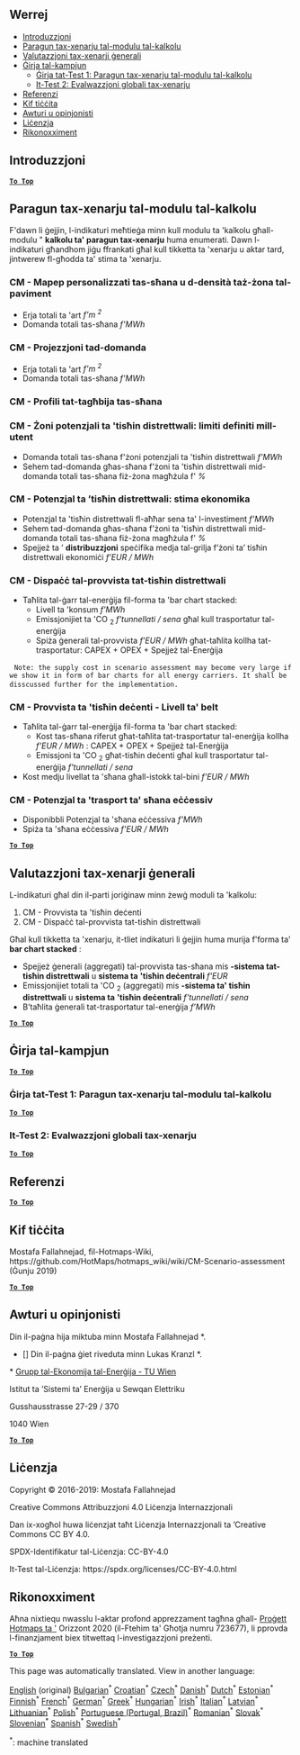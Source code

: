 <h2> Werrej </h2><ul><li> <a href="#introduction">Introduzzjoni</a> </li><li> <a href="#Calculation-module-scenario-comparison">Paragun tax-xenarju tal-modulu tal-kalkolu</a> </li><li> <a href="#Overall-scenario-assessment">Valutazzjoni tax-xenarji ġenerali</a> </li><li> <a href="#sample-run">Ġirja tal-kampjun</a> <ul><li> <a href="#test-run-1-calculation-module-scenario-comparison">Ġirja tat-Test 1: Paragun tax-xenarju tal-modulu tal-kalkolu</a> </li><li> <a href="#test-run-2-overall-scenario-assessment">It-Test 2: Evalwazzjoni globali tax-xenarju</a> </li></ul></li><li> <a href="#references">Referenzi</a> </li><li> <a href="#how-to-cite">Kif tiċċita</a> </li><li> <a href="#authors-and-reviewers">Awturi u opinjonisti</a> </li><li> <a href="#license">Liċenzja</a> </li><li> <a href="#acknowledgement">Rikonoxximent</a> </li></ul><h2> Introduzzjoni </h2><p><ins> <code><strong><a href="#table-of-contents">To Top</a></strong></code> </ins> </p><h2> Paragun tax-xenarju tal-modulu tal-kalkolu </h2><p> F&#39;dawn li ġejjin, l-indikaturi meħtieġa minn kull modulu ta &#39;kalkolu għall-modulu &quot; <strong>kalkolu ta&#39; paragun tax-xenarju</strong> huma enumerati. Dawn l-indikaturi għandhom jiġu ffrankati għal kull tikketta ta &#39;xenarju u aktar tard, jintwerew fl-għodda ta&#39; stima ta &#39;xenarju. </p><h3> CM - Mapep personalizzati tas-sħana u d-densità taż-żona tal-paviment </h3><ul><li> Erja totali ta &#39;art <em><em>f&#39;m <sup>2</sup></em></em> </li><li> Domanda totali tas-sħana <em><em>f&#39;MWh</em></em> </li></ul><h3> CM - Projezzjoni tad-domanda </h3><ul><li> Erja totali ta &#39;art <em><em>f&#39;m <sup>2</sup></em></em> </li><li> Domanda totali tas-sħana <em><em>f&#39;MWh</em></em> </li></ul><h3> CM - Profili tat-tagħbija tas-sħana </h3><h3> CM - Żoni potenzjali ta &#39;tisħin distrettwali: limiti definiti mill-utent </h3><ul><li> Domanda totali tas-sħana f&#39;żoni potenzjali ta &#39;tisħin distrettwali <em><em>f&#39;MWh</em></em> </li><li> Sehem tad-domanda għas-sħana f&#39;żoni ta &#39;tisħin distrettwali mid-domanda totali tas-sħana fiż-żona magħżula f&#39; <em><em>%</em></em> </li></ul><h3> CM - Potenzjal ta ’tisħin distrettwali: stima ekonomika </h3><ul><li> Potenzjal ta &#39;tisħin distrettwali fl-aħħar sena ta&#39; l-investiment <em><em>f&#39;MWh</em></em> </li><li> Sehem tad-domanda għas-sħana f&#39;żoni ta &#39;tisħin distrettwali mid-domanda totali tas-sħana fiż-żona magħżula f&#39; <em><em>%</em></em> </li><li> Spejjeż ta ’ <strong>distribuzzjoni</strong> speċifika medja tal-grilja f’żoni ta’ tisħin distrettwali ekonomiċi <em><em>f’EUR / MWh</em></em> </li></ul><h3> CM - Dispaċċ tal-provvista tat-tisħin distrettwali </h3><ul><li> Taħlita tal-ġarr tal-enerġija fil-forma ta &#39;bar chart stacked: <ul><li> Livell ta &#39;konsum <em><em>f&#39;MWh</em></em> </li><li> Emissjonijiet ta &#39;CO <sub>2</sub> <em><em>f&#39;tunnellati / sena</em></em> għal kull trasportatur tal-enerġija </li><li> Spiża ġenerali tal-provvista <em><em>f&#39;EUR / MWh</em></em> għat-taħlita kollha tat-trasportatur: CAPEX + OPEX + Spejjeż tal-Enerġija </li></ul></li></ul><pre> <code>Note: the supply cost in scenario assessment may become very large if we show it in form of bar charts for all energy carriers. It shall be disscussed further for the implementation.</code> </pre><h3> CM - Provvista ta &#39;tisħin deċenti - Livell ta&#39; belt </h3><ul><li> Taħlita tal-ġarr tal-enerġija fil-forma ta &#39;bar chart stacked: <ul><li> Kost tas-sħana riferut għat-taħlita tat-trasportatur tal-enerġija kollha <em><em>f&#39;EUR / MWh</em></em> : CAPEX + OPEX + Spejjeż tal-Enerġija </li><li> Emissjoni ta &#39;CO <sub>2</sub> għat-tisħin deċenti għal kull trasportatur tal-enerġija <em><em>f&#39;tunnellati / sena</em></em> </li></ul></li><li> Kost medju livellat ta &#39;sħana għall-istokk tal-bini <em><em>f&#39;EUR / MWh</em></em> </li></ul><h3> CM - Potenzjal ta &#39;trasport ta&#39; sħana eċċessiv </h3><ul><li> Disponibbli Potenzjal ta &#39;sħana eċċessiva <em><em>f&#39;MWh</em></em> </li><li> Spiża ta &#39;sħana eċċessiva <em><em>f&#39;EUR / MWh</em></em> </li></ul><p><ins> <code><strong><a href="#table-of-contents">To Top</a></strong></code> </ins> </p><h2> Valutazzjoni tax-xenarji ġenerali </h2><p> L-indikaturi għal din il-parti joriġinaw minn żewġ moduli ta &#39;kalkolu: </p><ol><li> CM - Provvista ta &#39;tisħin deċenti </li><li> CM - Dispaċċ tal-provvista tat-tisħin distrettwali </li></ol><p> Għal kull tikketta ta &#39;xenarju, it-tliet indikaturi li ġejjin huma murija f&#39;forma ta&#39; <strong>bar chart stacked</strong> : </p><ul><li> Spejjeż ġenerali (aggregati) tal-provvista tas-sħana mis <strong>-sistema tat-tisħin distrettwali</strong> u <strong>sistema ta</strong> <strong>&#39;tisħin deċentrali</strong> <em><em>f&#39;EUR</em></em> </li><li> Emissjonijiet totali ta &#39;CO <sub>2</sub> (aggregati) mis <strong>-sistema ta&#39; tisħin distrettwali</strong> u <strong>sistema ta</strong> <strong>&#39;tisħin deċentrali</strong> <em><em>f&#39;tunnellati / sena</em></em> </li><li> B’taħlita ġenerali tat-trasportatur tal-enerġija <em><em>f’MWh</em></em> </li></ul><p><ins> <code><strong><a href="#table-of-contents">To Top</a></strong></code> </ins> </p><h2> Ġirja tal-kampjun </h2><p><ins> <code><strong><a href="#table-of-contents">To Top</a></strong></code> </ins> </p><h3> Ġirja tat-Test 1: Paragun tax-xenarju tal-modulu tal-kalkolu </h3><p><ins> <code><strong><a href="#table-of-contents">To Top</a></strong></code> </ins> </p><h3> It-Test 2: Evalwazzjoni globali tax-xenarju </h3><p><ins> <code><strong><a href="#table-of-contents">To Top</a></strong></code> </ins> </p><h2> Referenzi </h2><p><ins> <code><strong><a href="#table-of-contents">To Top</a></strong></code> </ins> </p><h2> Kif tiċċita </h2><p> Mostafa Fallahnejad, fil-Hotmaps-Wiki, https://github.com/HotMaps/hotmaps_wiki/wiki/CM-Scenario-assessment (Ġunju 2019) </p><p><ins> <code><strong><a href="#table-of-contents">To Top</a></strong></code> </ins> </p><h2> Awturi u opinjonisti </h2><p> Din il-paġna hija miktuba minn Mostafa Fallahnejad *. </p><ul><li> [] Din il-paġna ġiet riveduta minn Lukas Kranzl *. </li></ul><p> * <a href="https://eeg.tuwien.ac.at/">Grupp tal-Ekonomija tal-Enerġija - TU Wien</a> </p><p> Istitut ta ’Sistemi ta’ Enerġija u Sewqan Elettriku </p><p> Gusshausstrasse 27-29 / 370 </p><p> 1040 Wien </p><p><ins> <code><strong><a href="#table-of-contents">To Top</a></strong></code> </ins> </p><h2> Liċenzja </h2><p> Copyright © 2016-2019: Mostafa Fallahnejad </p><p> Creative Commons Attribuzzjoni 4.0 Liċenzja Internazzjonali </p><p> Dan ix-xogħol huwa liċenzjat taħt Liċenzja Internazzjonali ta ’Creative Commons CC BY 4.0. </p><p> SPDX-Identifikatur tal-Liċenzja: CC-BY-4.0 </p><p> It-Test tal-Liċenzja: https://spdx.org/licenses/CC-BY-4.0.html </p><h2> Rikonoxximent </h2><p> Aħna nixtiequ nwasslu l-aktar profond apprezzament tagħna għall- <a href="https://www.hotmaps-project.eu">Proġett Hotmaps ta &#39;</a> Orizzont 2020 (il-Ftehim ta&#39; Għotja numru 723677), li pprovda l-finanzjament biex titwettaq l-investigazzjoni preżenti. </p><p><ins> <code><strong><a href="#table-of-contents">To Top</a></strong></code> </ins> </p>

This page was automatically translated. View in another language:

[English](../en/CM-Scenario-assessment.md) (original) [Bulgarian](../bg/CM-Scenario-assessment.md)<sup>\*</sup> [Croatian](../hr/CM-Scenario-assessment.md)<sup>\*</sup> [Czech](../cs/CM-Scenario-assessment.md)<sup>\*</sup> [Danish](../da/CM-Scenario-assessment.md)<sup>\*</sup> [Dutch](../nl/CM-Scenario-assessment.md)<sup>\*</sup> [Estonian](../et/CM-Scenario-assessment.md)<sup>\*</sup> [Finnish](../fi/CM-Scenario-assessment.md)<sup>\*</sup> [French](../fr/CM-Scenario-assessment.md)<sup>\*</sup> [German](../de/CM-Scenario-assessment.md)<sup>\*</sup> [Greek](../el/CM-Scenario-assessment.md)<sup>\*</sup> [Hungarian](../hu/CM-Scenario-assessment.md)<sup>\*</sup> [Irish](../ga/CM-Scenario-assessment.md)<sup>\*</sup> [Italian](../it/CM-Scenario-assessment.md)<sup>\*</sup> [Latvian](../lv/CM-Scenario-assessment.md)<sup>\*</sup> [Lithuanian](../lt/CM-Scenario-assessment.md)<sup>\*</sup>  [Polish](../pl/CM-Scenario-assessment.md)<sup>\*</sup> [Portuguese (Portugal, Brazil)](../pt/CM-Scenario-assessment.md)<sup>\*</sup> [Romanian](../ro/CM-Scenario-assessment.md)<sup>\*</sup> [Slovak](../sk/CM-Scenario-assessment.md)<sup>\*</sup> [Slovenian](../sl/CM-Scenario-assessment.md)<sup>\*</sup> [Spanish](../es/CM-Scenario-assessment.md)<sup>\*</sup> [Swedish](../sv/CM-Scenario-assessment.md)<sup>\*</sup> 

<sup>\*</sup>: machine translated
